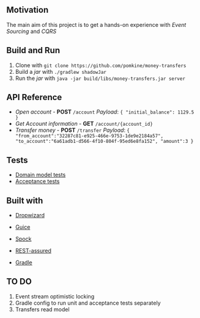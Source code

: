 ## Motivation

The main aim of this project is to get a hands-on experience with *Event Sourcing* and *CQRS* 

## Build and Run

1. Clone with `git clone https://github.com/pomkine/money-transfers`
2. Build a *jar* with `./gradlew shadowJar`
3. Run the *jar* with `java -jar build/libs/money-transfers.jar server`

## API Reference

- *Open account* - **POST** `/account`
   *Payload*: ```{
                   "initial_balance": 1129.5
                 }
   				```
- *Get Account information* - **GET** `/account/{account_id}`
- *Transfer money* - **POST** `/transfer`
   *Payload*: ```{
                 	"from_account":"32287c81-e925-466e-9753-1de9e2184a57",
                 	"to_account":"6a61adb1-d566-4f10-804f-95ed6e8fa152",
                 	"amount":3
                 }```

## Tests

- [Domain model tests](../blob/master/src/test/groovy/com/pomkine/domain)
- [Acceptance tests](../blob/master/src/test/groovy/com/pomkine/MoneyTransferAcceptanceSpec.groovy)

## Built with
- [Dropwizard](https://www.dropwizard.io)
- [Guice](https://github.com/google/guice)

- [Spock](http://spockframework.org/)
- [REST-assured](http://rest-assured.io/)
- [Gradle](https://gradle.org/)

## TO DO
1. Event stream optimistic locking
2. Gradle config to run unit and acceptance tests separately
3. Transfers read model
